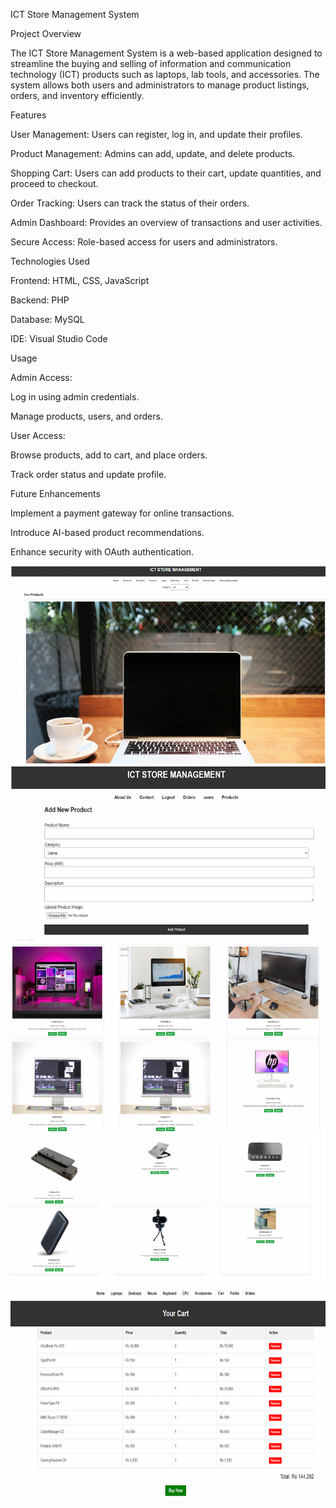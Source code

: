 ICT Store Management System

Project Overview

The ICT Store Management System is a web-based application designed to streamline the buying and selling of information and communication technology (ICT) products such as laptops, lab tools, and accessories. The system allows both users and administrators to manage product listings, orders, and inventory efficiently.


Features

User Management: Users can register, log in, and update their profiles.

Product Management: Admins can add, update, and delete products.

Shopping Cart: Users can add products to their cart, update quantities, and proceed to checkout.

Order Tracking: Users can track the status of their orders.

Admin Dashboard: Provides an overview of transactions and user activities.

Secure Access: Role-based access for users and administrators.

Technologies Used

Frontend: HTML, CSS, JavaScript

Backend: PHP

Database: MySQL

IDE: Visual Studio Code


Usage

Admin Access:

Log in using admin credentials.

Manage products, users, and orders.

User Access:

Browse products, add to cart, and place orders.

Track order status and update profile.

Future Enhancements

Implement a payment gateway for online transactions.

Introduce AI-based product recommendations.

Enhance security with OAuth authentication.

![image1](../images/Screenshot%202025-03-23%20005705.png)
![image2](../images/Screenshot%202025-03-23%20005715.png)
![image3](../images/Screenshot%202025-03-23%20005725.png)
![image4](../images/Screenshot%202025-03-23%20005735.png)
![image5](../images/Screenshot%202025-03-23%20005743.png)